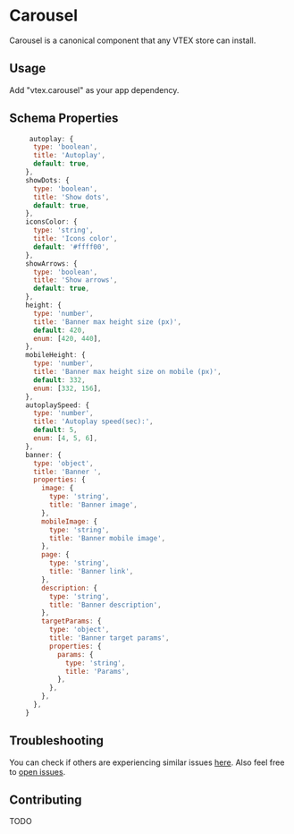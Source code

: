 # Carousel

Carousel is a canonical component that any VTEX store can install.

## Usage

Add "vtex.carousel" as your app dependency.

## Schema Properties

```javascript
     autoplay: {
      type: 'boolean',
      title: 'Autoplay',
      default: true,
    },
    showDots: {
      type: 'boolean',
      title: 'Show dots',
      default: true,
    },
    iconsColor: {
      type: 'string',
      title: 'Icons color',
      default: '#ffff00',
    },
    showArrows: {
      type: 'boolean',
      title: 'Show arrows',
      default: true,
    },
    height: {
      type: 'number',
      title: 'Banner max height size (px)',
      default: 420,
      enum: [420, 440],
    },
    mobileHeight: {
      type: 'number',
      title: 'Banner max height size on mobile (px)',
      default: 332,
      enum: [332, 156],
    },
    autoplaySpeed: {
      type: 'number',
      title: 'Autoplay speed(sec):',
      default: 5,
      enum: [4, 5, 6],
    },
    banner: {
      type: 'object',
      title: 'Banner ',
      properties: {
        image: {
          type: 'string',
          title: 'Banner image',
        },
        mobileImage: {
          type: 'string',
          title: 'Banner mobile image',
        },
        page: {
          type: 'string',
          title: 'Banner link',
        },
        description: {
          type: 'string',
          title: 'Banner description',
        },
        targetParams: {
          type: 'object',
          title: 'Banner target params',
          properties: {
            params: {
              type: 'string',
              title: 'Params',
            },
          },
        },
      },
    }
```

## Troubleshooting

You can check if others are experiencing similar issues [here](https://github.com/vtex-apps/carousel/issues). Also feel free to [open issues](https://github.com/vtex-apps/carousel/issues/new).

## Contributing

TODO
